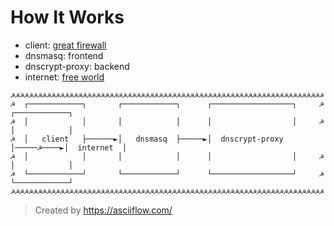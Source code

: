 How It Works
============

- client: [great firewall](https://en.wikipedia.org/wiki/Great_Firewall)
- dnsmasq: frontend
- dnscrypt-proxy: backend
- internet: [free world](https://en.wikipedia.org/wiki/Free_World)

```
☭☭☭☭☭☭☭☭☭☭☭☭☭☭☭☭☭☭☭☭☭☭☭☭☭☭☭☭☭☭☭☭☭☭☭☭☭☭☭☭☭☭☭☭☭☭☭☭☭☭☭☭☭☭☭☭☭☭☭☭☭☭☭☭☭☭☭☭☭☭
☭  ┌────────────┐       ┌────────────┐      ┌──────────────────┐     ☭     ┌────────────┐
☭  │            │       │            │      │                  │     ☭     │            │
☭  │   client   ├──────►│   dnsmasq  ├─────►│  dnscrypt-proxy  │─────☭────►│  internet  │
☭  │            │       │            │      │                  │     ☭     │            │
☭  └────────────┘       └────────────┘      └──────────────────┘     ☭     └────────────┘
☭☭☭☭☭☭☭☭☭☭☭☭☭☭☭☭☭☭☭☭☭☭☭☭☭☭☭☭☭☭☭☭☭☭☭☭☭☭☭☭☭☭☭☭☭☭☭☭☭☭☭☭☭☭☭☭☭☭☭☭☭☭☭☭☭☭☭☭☭☭
```

> Created by <https://asciiflow.com/>
